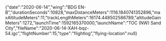 {"date":"2020-06-14","wing":"BDG EN-B","durationSeconds":10828,"maxDistanceMeters":1116.1840741352896,"maxAltitudeMeters":11,"trackLengthMeters":16174.448502586789,"altitudeGainMeters":1272,"launchTime":1592165370000,"launchName":"TOC (NW) Sand City","fileName":"2020-06-14-XAH-bqz-54.igc","flightNumber":15,"type":"flightlog","flying-location":null}
